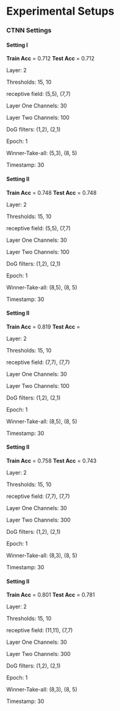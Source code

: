 # Experimental Setups



### CTNN Settings

#### Setting I

**Train Acc** = 0.712   **Test Acc** = 0.712

Layer: 2

Thresholds: 15, 10

receptive field: (5,5), (7,7)

Layer One Channels: 30

Layer Two Channels: 100

DoG filters: (1,2), (2,1)

Epoch: 1

Winner-Take-all: (5,3), (8, 5)

Timestamp: 30



#### Setting II

**Train Acc** = 0.748  **Test Acc** = 0.748

Layer: 2

Thresholds: 15, 10

receptive field: (5,5), (7,7)

Layer One Channels: 30

Layer Two Channels: 100

DoG filters: (1,2), (2,1)

Epoch: 1

Winner-Take-all: (8,5), (8, 5)

Timestamp: 30



#### Setting II

**Train Acc** = 0.819  **Test Acc** = 

Layer: 2

Thresholds: 15, 10

receptive field: (7,7), (7,7)

Layer One Channels: 30

Layer Two Channels: 100

DoG filters: (1,2), (2,1)

Epoch: 1

Winner-Take-all: (8,5), (8, 5)

Timestamp: 30



#### Setting II

**Train Acc** = 0.758  **Test Acc** = 0.743

Layer: 2

Thresholds: 15, 10

receptive field: (7,7), (7,7)

Layer One Channels: 30

Layer Two Channels: 300

DoG filters: (1,2), (2,1)

Epoch: 1

Winner-Take-all: (8,3), (8, 5)

Timestamp: 30



#### Setting II

**Train Acc** = 0.801  **Test Acc** = 0.781

Layer: 2

Thresholds: 15, 10

receptive field: (11,11), (7,7)

Layer One Channels: 30

Layer Two Channels: 300

DoG filters: (1,2), (2,1)

Epoch: 1

Winner-Take-all: (8,3), (8, 5)

Timestamp: 30



